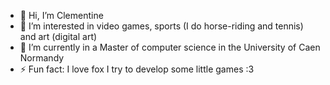 - 👋 Hi, I’m Clementine
- 👀 I’m interested in video games, sports (I do horse-riding and tennis) and art (digital art)
- 🌱 I’m currently in a Master of computer science in the University of Caen Normandy
- ⚡ Fun fact: I love fox
                I try to develop some little games :3

<!---
Clementine2703/Clementine2703 is a ✨ special ✨ repository because its `README.md` (this file) appears on your GitHub profile.
You can click the Preview link to take a look at your changes.
--->
